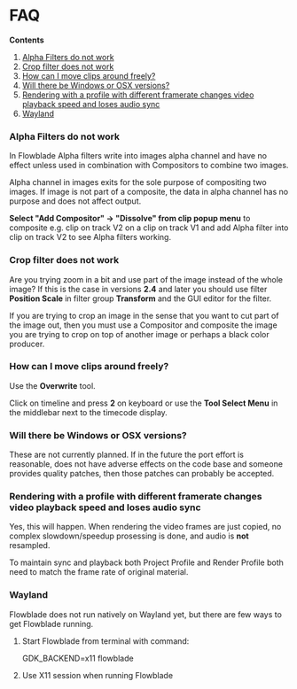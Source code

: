 # FAQ

**Contents**

  1. [Alpha Filters do not work](./FAQ.md#alpha-filters-do-not-work)
  2. [Crop filter does not work](./FAQ.md#crop-filter-does-not-work)
  3. [How can I move clips around freely?](./FAQ.md#how-can-i-move-clips-around-freely)
  4. [Will there be Windows or OSX versions?](./FAQ.md#will-there-be-windows-or-osx-versions)
  5. [Rendering with a profile with different framerate changes video playback speed and loses audio sync](./FAQ.md#rendering-with-a-profile-with-different-framerate-changes-video-playback-speed-and-loses-audio-sync)
  2. [Wayland](./FAQ.md#wayland)
  
### Alpha Filters do not work

In Flowblade Alpha filters write into images alpha channel and have no effect unless used in combination with Compositors to combine two images.

Alpha channel in images exits for the sole purpose of compositing two images. If image is not part of a composite, the data in alpha channel has no purpose and does not affect output.

**Select "Add Compositor" -> "Dissolve" from clip popup menu** to composite e.g. clip on track V2 on a clip on track V1 and add Alpha filter into clip on track V2 to see Alpha filters working.

### Crop filter does not work

Are you trying zoom in a bit and use part of the image instead of the whole image?
If this is the case in versions **2.4** and later you should use filter **Position Scale** in filter group **Transform** and the GUI editor for the filter.

If you are trying to crop an image in the sense that you want to cut part of the image out, then you must use a Compositor and composite the image you are trying to crop on top of another image or perhaps a black color producer.


### How can I move clips around freely?

Use the **Overwrite** tool.

Click on timeline and press **2** on keyboard or use the **Tool Select Menu** in the middlebar next to the timecode display.

### Will there be Windows or OSX versions?

These are not currently planned. If in the future the port effort is reasonable, does not have adverse effects on the code base and someone provides quality patches, then those patches can probably be accepted.


### Rendering with a profile with different framerate changes video playback speed and loses audio sync

Yes, this will happen. When rendering the video frames are just copied, no complex slowdown/speedup prosessing is done, and audio is **not** resampled.

To maintain sync and playback both Project Profile and Render Profile both need to match the frame rate of original material.  

### Wayland ###

Flowblade does not run natively on Wayland yet, but there are few ways to get Flowblade running.

1. Start Flowblade from terminal with command:

    GDK_BACKEND=x11 flowblade


2. Use X11 session when running Flowblade
